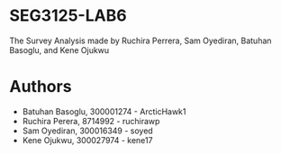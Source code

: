 # SEG3125-LAB6

The Survey Analysis made by Ruchira Perrera, Sam Oyediran, Batuhan Basoglu, and Kene Ojukwu


# Authors

- Batuhan Basoglu, 300001274 - ArcticHawk1
- Ruchira Perera, 8714992 - ruchirawp
- Sam Oyediran, 300016349 - soyed
- Kene Ojukwu, 300027974 - kene17
